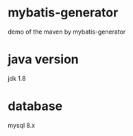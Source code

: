 # mybatis-generator
demo of the maven by mybatis-generator

# java version
jdk 1.8

# database
mysql 8.x
